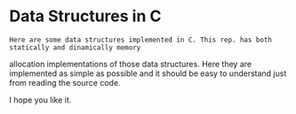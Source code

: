 # Data Structures in C

	Here are some data structures implemented in C. This rep. has both statically and dinamically memory
allocation implementations of those data structures.
	Here they are implemented as simple as possible and it should be easy to understand just from reading the source code.


I hope you like it.
